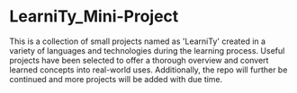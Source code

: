 # LearniTy_Mini-Project
This is a collection of small projects named as 'LearniTy' created in a variety of languages and technologies during the learning process. Useful projects have been selected to offer a thorough overview and convert learned concepts into real-world uses. Additionally, the repo will further be continued and more projects will be added with due time.
